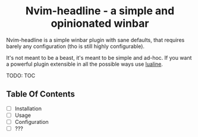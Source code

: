 <div align="center">

# Nvim-headline - a simple and opinionated winbar

</div>

Nvim-headline is a simple winbar plugin with sane defaults, that requires barely any configuration (tho is still highly configurable).


It's not meant to be a beast, it's meant to be simple and ad-hoc. If you want a powerful plugin extensible in all the possible ways use [lualine](https://github.com/nvim-lualine/lualine.nvim).

TODO: TOC
## Table Of Contents

- [ ] Installation
- [ ] Usage
- [ ] Configuration
- [ ] ???
